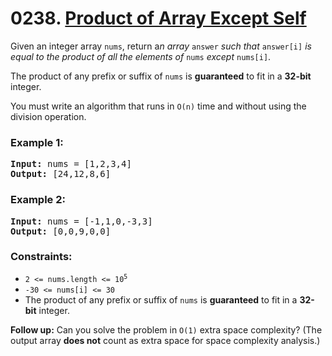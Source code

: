 # 0238. [Product of Array Except Self](https://leetcode.com/problems/product-of-array-except-self/?envType=study-plan-v2&id=leetcode-75)

Given an integer array `nums`, return a*n array* `answer` _such that_ `answer[i]` _is equal to the product of all the elements of_ `nums` _except_ `nums[i]`.

The product of any prefix or suffix of `nums` is **guaranteed** to fit in a **32-bit** integer.

You must write an algorithm that runs in `O(n)` time and without using the division operation.

### **Example 1:**

<pre>
<strong>Input:</strong> nums = [1,2,3,4]
<strong>Output:</strong> [24,12,8,6]
</pre>

### **Example 2:**

<pre>
<strong>Input:</strong> nums = [-1,1,0,-3,3]
<strong>Output:</strong> [0,0,9,0,0]
</pre>

### **Constraints:**

- <code>2 <= nums.length <= 10<sup>5</sup></code>
- `-30 <= nums[i] <= 30`
- The product of any prefix or suffix of `nums` is **guaranteed** to fit in a **32-bit** integer.

**Follow up:** Can you solve the problem in `O(1)` extra space complexity? (The output array **does not** count as extra space for space complexity analysis.)
